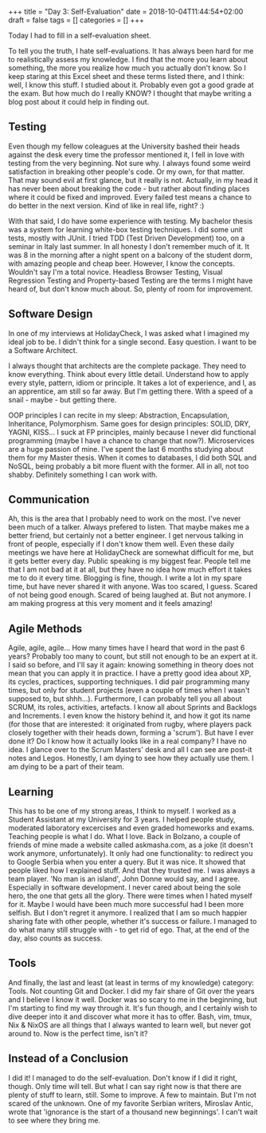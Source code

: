 +++
title = "Day 3: Self-Evaluation"
date = 2018-10-04T11:44:54+02:00
draft = false
tags = []
categories = []
+++

Today I had to fill in a self-evaluation sheet.

To tell you the truth, I hate self-evaluations. It has always been hard for me to realistically assess my knowledge. I find that the more you learn about something, the more you realize how much you actually don't know. So I keep staring at this Excel sheet and these terms listed there, and I think: well, I know this stuff. I studied about it. Probably even got a good grade at the exam. But how much do I really KNOW? I thought that maybe writing a blog post about it could help in finding out. 



## Testing



Even though my fellow coleagues at the University bashed their heads against the desk every time the professor mentioned it, I fell in love with testing from the very beginning. Not sure why. I always found some weird satisfaction in breaking other people's code. Or my own, for that matter. That may sound evil at first glance, but it really is not. Actually, in my head it has never been about breaking the code - but rather about finding places where it could be fixed and improved. Every failed test means a chance to do better in the next version. Kind of like in real life, right? :)



With that said, I do have some experience with testing. My bachelor thesis was a system for learning white-box testing techniques. I did some unit tests, mostly with JUnit. I tried TDD (Test Driven Development) too, on a seminar in Italy last summer. In all honesty I don't remember much of it. It was 8 in the morning after a night spent on a balcony of the student dorm, with amazing people and cheap beer. However, I know the concepts. Wouldn't say I'm a total novice. Headless Browser Testing, Visual Regression Testing and Property-based Testing are the terms I might have heard of, but don't know much about. So, plenty of room for improvement.



## Software Design



In one of my interviews at HolidayCheck, I was asked what I imagined my ideal job to be. I didn't think for a single second. Easy question. I want to be a Software Architect. 

I always thought that architects are the complete package. They need to know everything. Think about every little detail. Understand how to apply every style, pattern, idiom or principle. It takes a lot of experience, and I, as an apprentice, am still so far away. But I'm getting there. With a speed of a snail - maybe - but getting there.

OOP principles I can recite in my sleep: Abstraction, Encapsulation, Inheritance, Polymorphism. Same goes for design principles: SOLID, DRY, YAGNI, KISS... I suck at FP principles, mainly because I never did functional programming (maybe I have a chance to change that now?). Microservices are a huge passion of mine. I've spent the last 6 months studying about them for my Master thesis. When it comes to databases, I did both SQL and NoSQL, being probably a bit more fluent with the former. All in all, not too shabby. Definitely something I can work with.



## Communication



Ah, this is the area that I probably need to work on the most. I've never been much of a talker. Always prefered to listen. That maybe makes me a better friend, but certainly not a better engineer. I get nervous talking in front of people, especially if I don't know them well. Even these daily meetings we have here at HolidayCheck are somewhat difficult for me, but it gets better every day. Public speaking is my biggest fear. People tell me that I am not bad at it at all, but they have no idea how much effort it takes me to do it every time. Blogging is fine, though. I write a lot in my spare time, but have never shared it with anyone. Was too scared, I guess. Scared of not being good enough. Scared of being laughed at. But not anymore. I am making progress at this very moment and it feels amazing!



## Agile Methods



Agile, agile, agile... How many times have I heard that word in the past 6 years? Probably too many to count, but still not enough to be an expert at it. I said so before, and I'll say it again: knowing something in theory does not mean that you can apply it in practice. I have a pretty good idea about XP, its cycles, practices, supporting techniques. I did pair programming many times, but only for student projects (even a couple of times when I wasn't supposed to, but shhh...). Furthermore, I can probably tell you all about SCRUM, its roles, activities, artefacts. I know all about Sprints and Backlogs and Increments. I even know the history behind it, and how it got its name (for those that are interested: it originated from rugby, where players pack closely together with their heads down, forming a 'scrum'). But have I ever done it? Do I know how it actually looks like in a real company? I have no idea. I glance over to the Scrum Masters' desk and all I can see are post-it notes and Legos. Honestly, I am dying to see how they actually use them. I am dying to be a part of their team.



## Learning



This has to be one of my strong areas, I think to myself. I worked as a Student Assistant at my University for 3 years. I helped people study, moderated laboratory excercises and even graded homeworks and exams. Teaching people is what I do. What I love. Back in Bolzano, a couple of friends of mine made a website called askmasha.com, as a joke (it doesn't work anymore, unfortunately). It only had one functionality: to redirect you to Google Serbia when you enter a query. But it was nice. It showed that people liked how I explained stuff. And that they trusted me. I was always a team player. 'No man is an island', John Donne would say, and I agree. Especially in software development. I never cared about being the sole hero, the one that gets all the glory. There were times when I hated myself for it. Maybe I would have been much more successful had I been more selfish. But I don't regret it anymore. I realized that I am so much happier sharing fate with other people, whether it's success or failure. I managed to do what many still struggle with - to get rid of ego. That, at the end of the day, also counts as success.



## Tools



And finally, the last and least (at least in terms of my knowledge) category: Tools. Not counting Git and Docker. I did my fair share of Git over the years and I believe I know it well. Docker was so scary to me in the beginning, but I'm starting to find my way through it. It's fun though, and I certainly wish to dive deeper into it and discover what more it has to offer. Bash, vim, tmux, Nix & NixOS are all things that I always wanted to learn well, but never got around to. Now is the perfect time, isn't it?



## Instead of a Conclusion



I did it! I managed to do the self-evaluation. Don't know if I did it right, though. Only time will tell. But what I can say right now is that there are plenty of stuff to learn, still. Some to improve. A few to maintain. But I'm not scared of the unknown. One of my favorite Serbian writers, Miroslav Antic, wrote that 'ignorance is the start of a thousand new beginnings'. I can't wait to see where they bring me.
